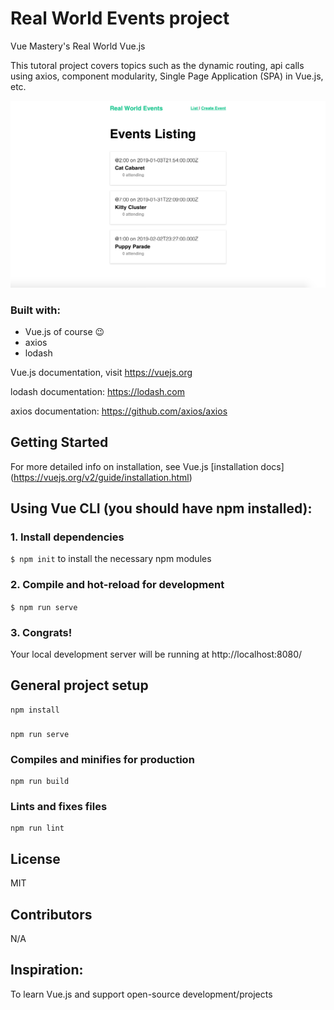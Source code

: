 # Real World Events project
Vue Mastery's Real World Vue.js

This tutoral project covers topics such as the dynamic routing, api calls using axios, component modularity, Single Page Application (SPA) in Vue.js, etc.

![Real World Events webpage populated with several events that displays location, time, and attendees](./project-photo.png)

### Built with:
- Vue.js of course 😉
- axios
- lodash


Vue.js documentation, visit https://vuejs.org

lodash documentation: https://lodash.com

axios documentation: https://github.com/axios/axios


## Getting Started

For more detailed info on installation, see Vue.js [installation docs] (https://vuejs.org/v2/guide/installation.html)

## Using Vue CLI (you should have npm installed):

### 1. Install dependencies
`$ npm init` to install the necessary npm modules

### 2. Compile and hot-reload for development
`$ npm run serve`

### 3. Congrats! 
Your local development server will be running at http://localhost:8080/


## General project setup
```
npm install
```

### 
```
npm run serve
```

### Compiles and minifies for production
```
npm run build
```

### Lints and fixes files
```
npm run lint
```

## License
MIT

## Contributors
N/A

## Inspiration:
To learn Vue.js and support open-source development/projects
